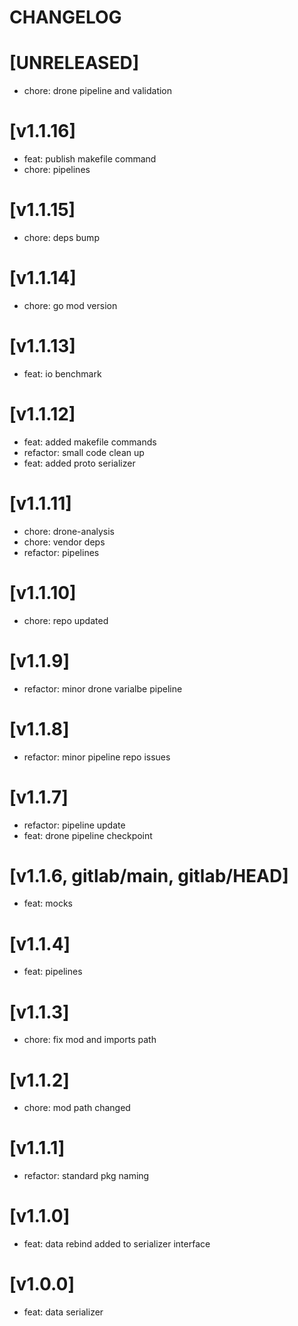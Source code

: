 # CHANGELOG

# [UNRELEASED]
 - chore: drone pipeline and validation
 
# [v1.1.16]
 - feat: publish makefile command
 - chore: pipelines
 
# [v1.1.15]
 - chore: deps bump
 
# [v1.1.14]
 - chore: go mod version
 
# [v1.1.13]
 - feat: io benchmark
 
# [v1.1.12]
 - feat: added makefile commands
 - refactor: small code clean up
 - feat: added proto serializer
 
# [v1.1.11]
 - chore: drone-analysis
 - chore: vendor deps
 - refactor: pipelines
 
# [v1.1.10]
 - chore: repo updated
 
# [v1.1.9]
 - refactor: minor drone varialbe pipeline
 
# [v1.1.8]
 - refactor: minor pipeline repo issues
 
# [v1.1.7]
 - refactor: pipeline update
 - feat: drone pipeline checkpoint
 
# [v1.1.6, gitlab/main, gitlab/HEAD]
 - feat: mocks
 
# [v1.1.4]
 - feat: pipelines
 
# [v1.1.3]
 - chore: fix mod and imports path
 
# [v1.1.2]
 - chore: mod path changed
 
# [v1.1.1]
 - refactor: standard pkg naming
 
# [v1.1.0]
 - feat: data rebind added to serializer interface
 
# [v1.0.0]
 - feat: data serializer

